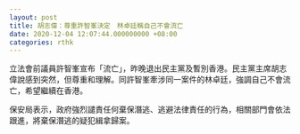 ```yaml
---
layout: post
title: 胡志偉：尊重許智峯決定　林卓廷稱自己不會流亡
date: 2020-12-04 12:07:44.000000000 +08:00
categories: rthk
---
```


立法會前議員許智峯宣布「流亡」，昨晚退出民主黨及暫別香港。民主黨主席胡志偉說感到突然，但尊重和理解。同許智峯牽涉同一案件的林卓廷，強調自己不會流亡，希望繼續在香港。

保安局表示，政府強烈譴責任何棄保潛逃、逃避法律責任的行為，相關部門會依法跟進，將棄保潛逃的疑犯緝拿歸案。
